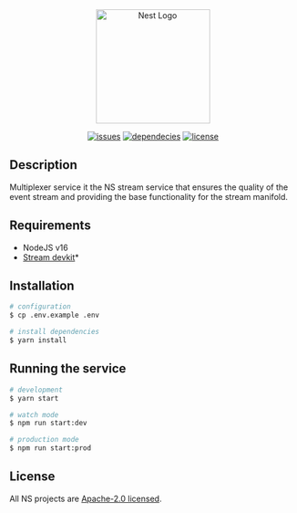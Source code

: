 <div align="center">
<a href="https://nanite-systems.net/" target="blank">
  <img src="https://nanite-systems.net/images/ns.colored.svg" width="200" alt="Nest Logo" />
</a>


[![issues](https://img.shields.io/github/issues/nanite-systems/stream-multiplexer)](https://github.com/nanite-systems/stream-multiplexer/issues)
[![dependecies](https://img.shields.io/librariesio/github/nanite-systems/stream-multiplexer)](https://libraries.io/github/nanite-systems/stream-multiplexer)
[![license](https://img.shields.io/github/license/nanite-systems/stream-multiplexer)](https://github.com/nanite-systems/stream-multiplexer/blob/main/LICENSE)

</div>

## Description

Multiplexer service it the NS stream service that ensures the quality of the event stream and providing the base
functionality for the stream manifold.

## Requirements

- NodeJS v16
- [Stream devkit](https://github.com/nanite-systems/stream-devkit/)*

## Installation

```bash
# configuration
$ cp .env.example .env

# install dependencies
$ yarn install
```

## Running the service

```bash
# development
$ yarn start

# watch mode
$ npm run start:dev

# production mode
$ npm run start:prod
```

## License

All NS projects are [Apache-2.0 licensed](LICENSE).
